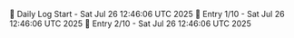 📅 Daily Log Start - Sat Jul 26 12:46:06 UTC 2025
📌 Entry 1/10 - Sat Jul 26 12:46:06 UTC 2025
📌 Entry 2/10 - Sat Jul 26 12:46:06 UTC 2025
